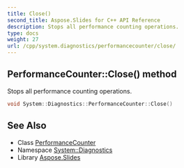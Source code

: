 ```yaml
---
title: Close()
second_title: Aspose.Slides for C++ API Reference
description: Stops all performance counting operations.
type: docs
weight: 27
url: /cpp/system.diagnostics/performancecounter/close/
---
```

## PerformanceCounter::Close() method


Stops all performance counting operations.

```cpp
void System::Diagnostics::PerformanceCounter::Close()
```

## See Also

* Class [PerformanceCounter](./)
* Namespace [System::Diagnostics](../)
* Library [Aspose.Slides](../../)
